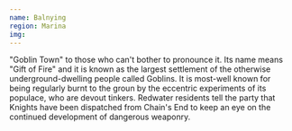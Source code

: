 ```yaml
---
name: Balnying
region: Marina
img: 
---
```

"Goblin Town" to those who can't bother to pronounce it. Its name means "Gift of Fire" and it is known as the largest settlement of the otherwise underground-dwelling people called Goblins. It is most-well known for being regularly burnt to the groun by the eccentric experiments of its populace, who are devout tinkers. Redwater residents tell the party that Knights have been dispatched from Chain's End to keep an eye on the continued development of dangerous weaponry.